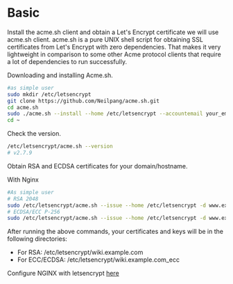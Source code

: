<!-- TITLE: Letsencrypt -->

# Basic
Install the acme.sh client and obtain a Let's Encrypt certificate we will use acme.sh client. acme.sh is a pure UNIX shell script for obtaining SSL certificates from Let's Encrypt with zero dependencies. That makes it very lightweight in comparison to some other Acme protocol clients that require a lot of dependencies to run successfully.

Downloading and installing Acme.sh.

```sh
#as simple user
sudo mkdir /etc/letsencrypt
git clone https://github.com/Neilpang/acme.sh.git
cd acme.sh
sudo ./acme.sh --install --home /etc/letsencrypt --accountemail your_email@example.com
cd ~
```

Check the version.

```sh
/etc/letsencrypt/acme.sh --version
# v2.7.9
```

Obtain RSA and ECDSA certificates for your domain/hostname.

With Nginx 

```sh
#As simple user
# RSA 2048
sudo /etc/letsencrypt/acme.sh --issue --home /etc/letsencrypt -d www.example.com --webroot /usr/share/nginx/html --reloadcmd "sudo systemctl reload nginx.service" --accountemail your_email@example.com --ocsp-must-staple --keylength 2048
# ECDSA/ECC P-256
sudo /etc/letsencrypt/acme.sh --issue --home /etc/letsencrypt -d www.example.com --webroot /usr/share/nginx/html --reloadcmd "sudo systemctl reload nginx.service" --accountemail your_email@example.com --ocsp-must-staple --keylength ec-256 
```

After running the above commands, your certificates and keys will be in the following directories:


* For RSA: /etc/letsencrypt/wiki.example.com
* For ECC/ECDSA: /etc/letsencrypt/wiki.example.com_ecc

Configure NGINX with letsencrypt  [here](../nginx/letsencrypt)  
